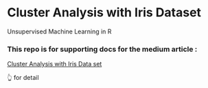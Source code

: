 # Cluster Analysis with Iris Dataset
Unsupervised Machine Learning in R

### This repo is for supporting docs for the medium article :

[Cluster Analysis with Iris Data set](https://medium.com/@aykhaled/cluster-analysis-with-iris-data-set-a7c4dd5f5d0)

👆 for detail
